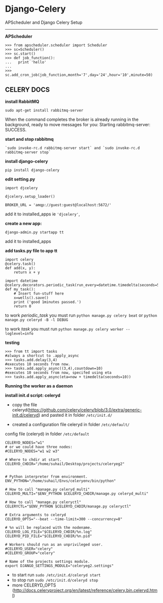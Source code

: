 Django-Celery
=============

APScheduler and Django Celery Setup

-----------------------------------

**APScheduler**

    >>> from apscheduler.scheduler import Scheduler
    >>> sc=Scheduler()
    >>> sc.start()
    >>> def job_function():
    ...   print 'hello'
    ... 
    >>> sc.add_cron_job(job_function,month='7',day='24',hour='10',minute=50)


CELERY DOCS
-----------

**install RabbitMQ**

    sudo apt-get install rabbitmq-server

When the command completes the broker is already running in the background, ready to move messages for you: Starting rabbitmq-server: SUCCESS.

**start and stop rabbitmq**

    `sudo invoke-rc.d rabbitmq-server start` and `sudo invoke-rc.d rabbitmq-server stop`

**install django-celery**

    pip install django-celery

**edit setting.py**

    
    import djcelery

    djcelery.setup_loader()

    BROKER_URL = 'amqp://guest:guest@localhost:5672/'

add it to installed_apps ie `'djcelery'`,


**create a new app:**

    django-admin.py startapp tt

add it to installed_apps


**add tasks.py file to app tt**


    import celery
    @celery.task()
    def add(x, y):
        return x + y

    import datetime
    @celery.decorators.periodic_task(run_every=datetime.timedelta(seconds=5))
    def my_task():
        # Insert fun-stuff here
        x=wells().save()
        print ('good 1minutes passed.')
        return 0


to work *periodic_task* you must run `python manage.py celery beat` or `python manage.py celeryd -B -l DEBUG`

to work *task* you must run `python manage.py celery worker --loglevel=info`


**testing**

    >>> from tt import tasks
    #always a shortcut to .apply_async
    >>> tasks.add.delay(3,4)
    #executes 10 seconds from now.
    >>> tasks.add.apply_async((3,4),countdown=10)
    #executes 10 seconds from now, specifed using eta
    >>> tasks.add.apply_async(eta=now + timedelta(seconds=10))


**Running the worker as a daemon**

**install init.d script: celeryd**

 - copy the file celeryd(https://github.com/celery/celery/blob/3.0/extra/generic-init.d/celeryd) and pasted it in folder `/etc/init.d/`

 - created a configuration file celeryd in folder `/etc/default/`


config file (celeryd) in folder `/etc/default`


    CELERYD_NODES="w1"
    # or we could have three nodes:
    #CELERYD_NODES="w1 w2 w3"
    
    # Where to chdir at start.
    CELERYD_CHDIR="/home/suhail/Desktop/projects/celeryeg2"
    
    
    # Python interpreter from environment.
    ENV_PYTHON="/home/suhail/Envs/celeryenv/bin/python"
    
    # How to call "manage.py celeryd_multi"
    CELERYD_MULTI="$ENV_PYTHON $CELERYD_CHDIR/manage.py celeryd_multi"
    
    # How to call "manage.py celeryctl"
    CELERYCTL="$ENV_PYTHON $CELERYD_CHDIR/manage.py celeryctl"
    
    # Extra arguments to celeryd
    CELERYD_OPTS="--beat --time-limit=300 --concurrency=8"
    
    # %n will be replaced with the nodename.
    CELERYD_LOG_FILE="$CELERYD_CHDIR/%n.log"
    CELERYD_PID_FILE="$CELERYD_CHDIR/%n.pid"
    
    # Workers should run as an unprivileged user.
    #CELERYD_USER="celery"
    #CELERYD_GROUP="celery"
    
    # Name of the projects settings module.
    export DJANGO_SETTINGS_MODULE="celeryeg2.settings"



 - to start run `sudo /etc/init.d/celeryd start`
 - to stop run `sudo /etc/init.d/celeryd stop`
 - more CELERYD_OPTS (http://docs.celeryproject.org/en/latest/reference/celery.bin.celeryd.html)